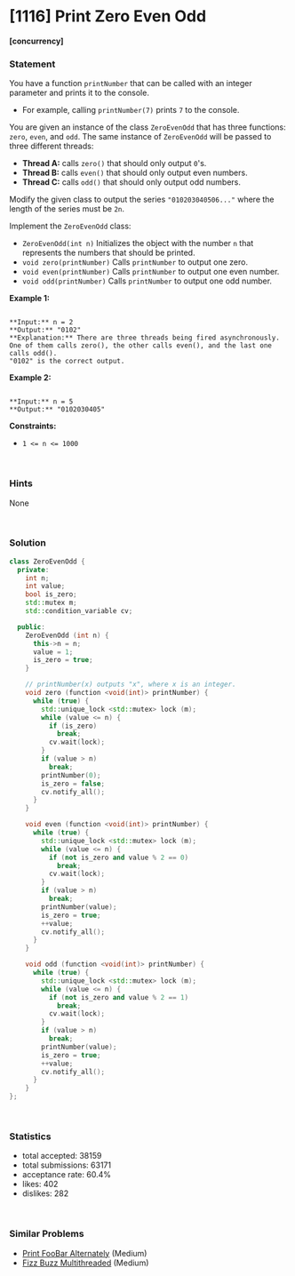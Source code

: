 # [1116] Print Zero Even Odd

**[concurrency]**

### Statement

You have a function `printNumber` that can be called with an integer parameter and prints it to the console.

* For example, calling `printNumber(7)` prints `7` to the console.



You are given an instance of the class `ZeroEvenOdd` that has three functions: `zero`, `even`, and `odd`. The same instance of `ZeroEvenOdd` will be passed to three different threads:

* **Thread A:** calls `zero()` that should only output `0`'s.
* **Thread B:** calls `even()` that should only output even numbers.
* **Thread C:** calls `odd()` that should only output odd numbers.



Modify the given class to output the series `"010203040506..."` where the length of the series must be `2n`.

Implement the `ZeroEvenOdd` class:

* `ZeroEvenOdd(int n)` Initializes the object with the number `n` that represents the numbers that should be printed.
* `void zero(printNumber)` Calls `printNumber` to output one zero.
* `void even(printNumber)` Calls `printNumber` to output one even number.
* `void odd(printNumber)` Calls `printNumber` to output one odd number.


**Example 1:**

```

**Input:** n = 2
**Output:** "0102"
**Explanation:** There are three threads being fired asynchronously.
One of them calls zero(), the other calls even(), and the last one calls odd().
"0102" is the correct output.

```

**Example 2:**

```

**Input:** n = 5
**Output:** "0102030405"

```

**Constraints:**
* `1 <= n <= 1000`


<br />

### Hints

None

<br />

### Solution

```cpp
class ZeroEvenOdd {
  private:
    int n;
    int value;
    bool is_zero;
    std::mutex m;
    std::condition_variable cv;

  public:
    ZeroEvenOdd (int n) {
      this->n = n;
      value = 1;
      is_zero = true;
    }

    // printNumber(x) outputs "x", where x is an integer.
    void zero (function <void(int)> printNumber) {
      while (true) {
        std::unique_lock <std::mutex> lock (m);
        while (value <= n) {
          if (is_zero)
            break;
          cv.wait(lock);
        }
        if (value > n)
          break;
        printNumber(0);
        is_zero = false;
        cv.notify_all();
      }
    }

    void even (function <void(int)> printNumber) {
      while (true) {
        std::unique_lock <std::mutex> lock (m);
        while (value <= n) {
          if (not is_zero and value % 2 == 0)
            break;
          cv.wait(lock);
        }
        if (value > n)
          break;
        printNumber(value);
        is_zero = true;
        ++value;
        cv.notify_all();
      }
    }

    void odd (function <void(int)> printNumber) {
      while (true) {
        std::unique_lock <std::mutex> lock (m);
        while (value <= n) {
          if (not is_zero and value % 2 == 1)
            break;
          cv.wait(lock);
        }
        if (value > n)
          break;
        printNumber(value);
        is_zero = true;
        ++value;
        cv.notify_all();
      }
    }
};
```

<br />

### Statistics

- total accepted: 38159
- total submissions: 63171
- acceptance rate: 60.4%
- likes: 402
- dislikes: 282

<br />

### Similar Problems

- [Print FooBar Alternately](https://leetcode.com/problems/print-foobar-alternately) (Medium)
- [Fizz Buzz Multithreaded](https://leetcode.com/problems/fizz-buzz-multithreaded) (Medium)
